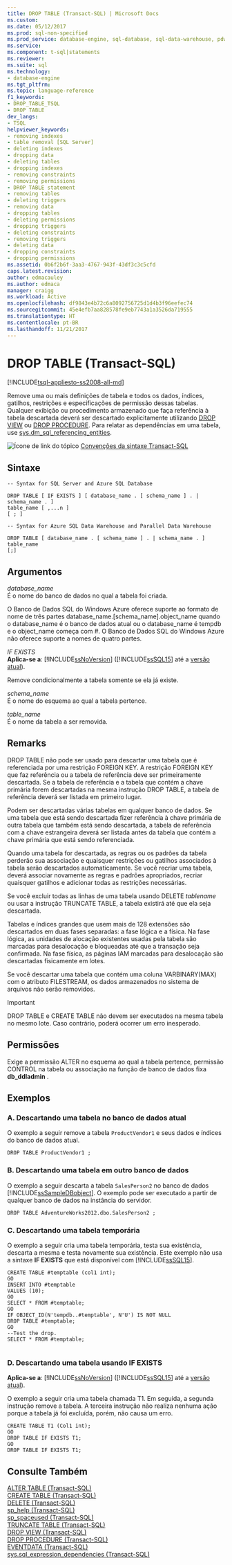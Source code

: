 ```yaml
---
title: DROP TABLE (Transact-SQL) | Microsoft Docs
ms.custom: 
ms.date: 05/12/2017
ms.prod: sql-non-specified
ms.prod_service: database-engine, sql-database, sql-data-warehouse, pdw
ms.service: 
ms.component: t-sql|statements
ms.reviewer: 
ms.suite: sql
ms.technology:
- database-engine
ms.tgt_pltfrm: 
ms.topic: language-reference
f1_keywords:
- DROP_TABLE_TSQL
- DROP TABLE
dev_langs:
- TSQL
helpviewer_keywords:
- removing indexes
- table removal [SQL Server]
- deleting indexes
- dropping data
- deleting tables
- dropping indexes
- removing constraints
- removing permissions
- DROP TABLE statement
- removing tables
- deleting triggers
- removing data
- dropping tables
- deleting permissions
- dropping triggers
- deleting constraints
- removing triggers
- deleting data
- dropping constraints
- dropping permissions
ms.assetid: 0b6f2b6f-3aa3-4767-943f-43df3c3c5cfd
caps.latest.revision: 
author: edmacauley
ms.author: edmaca
manager: craigg
ms.workload: Active
ms.openlocfilehash: df9843e4b72c6a8092756725d1d4b3f96eefec74
ms.sourcegitcommit: 45e4efb7aa828578fe9eb7743a1a3526da719555
ms.translationtype: HT
ms.contentlocale: pt-BR
ms.lasthandoff: 11/21/2017
---
```

# <a name="drop-table-transact-sql"></a>DROP TABLE (Transact-SQL)
[!INCLUDE[tsql-appliesto-ss2008-all-md](../../includes/tsql-appliesto-ss2008-all-md.md)]

  Remove uma ou mais definições de tabela e todos os dados, índices, gatilhos, restrições e especificações de permissão dessas tabelas. Qualquer exibição ou procedimento armazenado que faça referência à tabela descartada deverá ser descartado explicitamente utilizando [DROP VIEW](../../t-sql/statements/drop-view-transact-sql.md) ou [DROP PROCEDURE](../../t-sql/statements/drop-procedure-transact-sql.md). Para relatar as dependências em uma tabela, use [sys.dm_sql_referencing_entities](../../relational-databases/system-dynamic-management-views/sys-dm-sql-referencing-entities-transact-sql.md).  
  
 ![Ícone de link do tópico](../../database-engine/configure-windows/media/topic-link.gif "Topic link icon") [Convenções da sintaxe Transact-SQL](../../t-sql/language-elements/transact-sql-syntax-conventions-transact-sql.md)  
  
## <a name="syntax"></a>Sintaxe  
  
```  
-- Syntax for SQL Server and Azure SQL Database  
  
DROP TABLE [ IF EXISTS ] [ database_name . [ schema_name ] . | schema_name . ]  
table_name [ ,...n ]  
[ ; ]  
```  
  
```  
-- Syntax for Azure SQL Data Warehouse and Parallel Data Warehouse  
  
DROP TABLE [ database_name . [ schema_name ] . | schema_name . ] table_name   
[;]  
```  
  
## <a name="arguments"></a>Argumentos  
 *database_name*  
 É o nome do banco de dados no qual a tabela foi criada.  
  
 O Banco de Dados SQL do Windows Azure oferece suporte ao formato de nome de três partes database_name.[schema_name].object_name quando o database_name é o banco de dados atual ou o database_name é tempdb e o object_name começa com #. O Banco de Dados SQL do Windows Azure não oferece suporte a nomes de quatro partes.  
  
 *IF EXISTS*  
 **Aplica-se a**: [!INCLUDE[ssNoVersion](../../includes/ssnoversion-md.md)] ([!INCLUDE[ssSQL15](../../includes/sssql15-md.md)] até a [versão atual](http://go.microsoft.com/fwlink/p/?LinkId=299658)).  
  
 Remove condicionalmente a tabela somente se ela já existe.  
  
 *schema_name*  
 É o nome do esquema ao qual a tabela pertence.  
  
 *table_name*  
 É o nome da tabela a ser removida.  
  
## <a name="remarks"></a>Remarks  
 DROP TABLE não pode ser usado para descartar uma tabela que é referenciada por uma restrição FOREIGN KEY. A restrição FOREIGN KEY que faz referência ou a tabela de referência deve ser primeiramente descartada. Se a tabela de referência e a tabela que contém a chave primária forem descartadas na mesma instrução DROP TABLE, a tabela de referência deverá ser listada em primeiro lugar.  
  
 Podem ser descartadas várias tabelas em qualquer banco de dados. Se uma tabela que está sendo descartada fizer referência à chave primária de outra tabela que também está sendo descartada, a tabela de referência com a chave estrangeira deverá ser listada antes da tabela que contém a chave primária que está sendo referenciada.  
  
 Quando uma tabela for descartada, as regras ou os padrões da tabela perderão sua associação e quaisquer restrições ou gatilhos associados à tabela serão descartados automaticamente. Se você recriar uma tabela, deverá associar novamente as regras e padrões apropriados, recriar quaisquer gatilhos e adicionar todas as restrições necessárias.  
  
 Se você excluir todas as linhas de uma tabela usando DELETE *tablename* ou usar a instrução TRUNCATE TABLE, a tabela existirá até que ela seja descartada.  
  
 Tabelas e índices grandes que usem mais de 128 extensões são descartados em duas fases separadas: a fase lógica e a física. Na fase lógica, as unidades de alocação existentes usadas pela tabela são marcadas para desalocação e bloqueadas até que a transação seja confirmada. Na fase física, as páginas IAM marcadas para desalocação são descartadas fisicamente em lotes.  
  
 Se você descartar uma tabela que contém uma coluna VARBINARY(MAX) com o atributo FILESTREAM, os dados armazenados no sistema de arquivos não serão removidos.  
  
> [!IMPORTANT]  
>  DROP TABLE e CREATE TABLE não devem ser executados na mesma tabela no mesmo lote. Caso contrário, poderá ocorrer um erro inesperado.  
  
## <a name="permissions"></a>Permissões  
 Exige a permissão ALTER no esquema ao qual a tabela pertence, permissão CONTROL na tabela ou associação na função de banco de dados fixa **db_ddladmin** .  
  
## <a name="examples"></a>Exemplos  
  
### <a name="a-dropping-a-table-in-the-current-database"></a>A. Descartando uma tabela no banco de dados atual  
 O exemplo a seguir remove a tabela `ProductVendor1` e seus dados e índices do banco de dados atual.  
  
```  
DROP TABLE ProductVendor1 ;  
```  
  
### <a name="b-dropping-a-table-in-another-database"></a>B. Descartando uma tabela em outro banco de dados  
 O exemplo a seguir descarta a tabela `SalesPerson2` no banco de dados [!INCLUDE[ssSampleDBobject](../../includes/sssampledbobject-md.md)]. O exemplo pode ser executado a partir de qualquer banco de dados na instância do servidor.  
  
```  
DROP TABLE AdventureWorks2012.dbo.SalesPerson2 ;  
```  
  
### <a name="c-dropping-a-temporary-table"></a>C. Descartando uma tabela temporária  
 O exemplo a seguir cria uma tabela temporária, testa sua existência, descarta a mesma e testa novamente sua existência. Este exemplo não usa a sintaxe **IF EXISTS** que está disponível com [!INCLUDE[ssSQL15](../../includes/sssql15-md.md)].  
  
```  
CREATE TABLE #temptable (col1 int);  
GO  
INSERT INTO #temptable  
VALUES (10);  
GO  
SELECT * FROM #temptable;  
GO  
IF OBJECT_ID(N'tempdb..#temptable', N'U') IS NOT NULL   
DROP TABLE #temptable;  
GO  
--Test the drop.  
SELECT * FROM #temptable;  
  
```  
  
### <a name="d-dropping-a-table-using-if-exists"></a>D. Descartando uma tabela usando IF EXISTS  
  
**Aplica-se a**: [!INCLUDE[ssNoVersion](../../includes/ssnoversion-md.md)] ([!INCLUDE[ssSQL15](../../includes/sssql15-md.md)] até a [versão atual](http://go.microsoft.com/fwlink/p/?LinkId=299658)).  
  
 O exemplo a seguir cria uma tabela chamada T1. Em seguida, a segunda instrução remove a tabela. A terceira instrução não realiza nenhuma ação porque a tabela já foi excluída, porém, não causa um erro.  
  
```  
CREATE TABLE T1 (Col1 int);  
GO  
DROP TABLE IF EXISTS T1;  
GO  
DROP TABLE IF EXISTS T1;  
```  
  
  
## <a name="see-also"></a>Consulte Também  
 [ALTER TABLE &#40;Transact-SQL&#41;](../../t-sql/statements/alter-table-transact-sql.md)   
 [CREATE TABLE &#40;Transact-SQL&#41;](../../t-sql/statements/create-table-transact-sql.md)   
 [DELETE &#40;Transact-SQL&#41;](../../t-sql/statements/delete-transact-sql.md)   
 [sp_help &#40;Transact-SQL&#41;](../../relational-databases/system-stored-procedures/sp-help-transact-sql.md)   
 [sp_spaceused &#40;Transact-SQL&#41;](../../relational-databases/system-stored-procedures/sp-spaceused-transact-sql.md)   
 [TRUNCATE TABLE &#40;Transact-SQL&#41;](../../t-sql/statements/truncate-table-transact-sql.md)   
 [DROP VIEW &#40;Transact-SQL&#41;](../../t-sql/statements/drop-view-transact-sql.md)   
 [DROP PROCEDURE &#40;Transact-SQL&#41;](../../t-sql/statements/drop-procedure-transact-sql.md)   
 [EVENTDATA &#40;Transact-SQL&#41;](../../t-sql/functions/eventdata-transact-sql.md)   
 [sys.sql_expression_dependencies &#40;Transact-SQL&#41;](../../relational-databases/system-catalog-views/sys-sql-expression-dependencies-transact-sql.md)  
  
